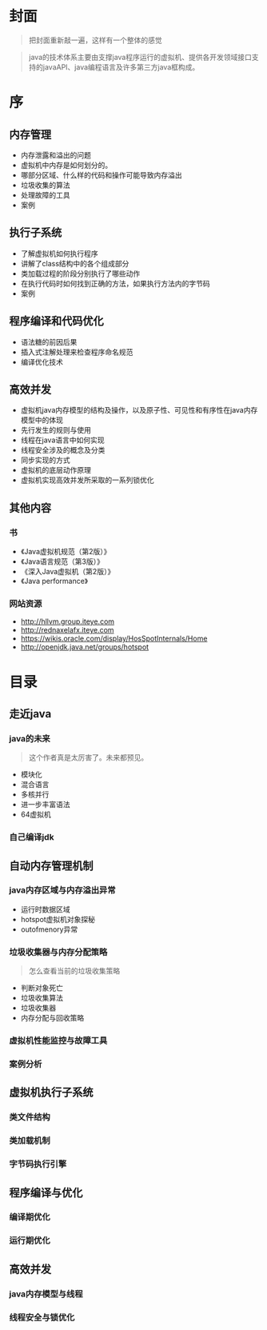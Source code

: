 # 封面
>把封面重新敲一遍，这样有一个整体的感觉

>java的技术体系主要由支撑java程序运行的虚拟机、提供各开发领域接口支持的javaAPI、java编程语言及许多第三方java框构成。

# 序
## 内存管理

* 内存泄露和溢出的问题
* 虚拟机中内存是如何划分的。
* 哪部分区域、什么样的代码和操作可能导致内存溢出
* 垃圾收集的算法
* 处理故障的工具
* 案例

## 执行子系统

* 了解虚拟机如何执行程序
* 讲解了class结构中的各个组成部分
* 类加载过程的阶段分别执行了哪些动作
* 在执行代码时如何找到正确的方法，如果执行方法内的字节码
* 案例


## 程序编译和代码优化

* 语法糖的前因后果
* 插入式注解处理来检查程序命名规范
* 编译优化技术

## 高效并发

* 虚拟机java内存模型的结构及操作，以及原子性、可见性和有序性在java内存模型中的体现
* 先行发生的规则与使用
* 线程在java语言中如何实现
* 线程安全涉及的概念及分类
* 同步实现的方式
* 虚拟机的底层动作原理
* 虚拟机实现高效并发所采取的一系列锁优化

## 其他内容


### 书

* 《Java虚拟机规范（第2版）》
* 《Java语言规范（第3版）》
* 《深入Java虚拟机（第2版）》
* 《Java performance》

### 网站资源

* http://hllvm.group.iteye.com
* http://rednaxelafx.iteye.com
* https://wikis.oracle.com/display/HosSpotInternals/Home
* http://openjdk.java.net/groups/hotspot


# 目录
## 走近java

### java的未来
>这个作者真是太厉害了。未来都预见。

* 模块化
* 混合语言
* 多核并行
* 进一步丰富语法
* 64虚拟机


### 自己编译jdk

## 自动内存管理机制

### java内存区域与内存溢出异常

* 运行时数据区域
* hotspot虚拟机对象探秘
* outofmenory异常

### 垃圾收集器与内存分配策略
>怎么查看当前的垃圾收集策略

* 判断对象死亡
* 垃圾收集算法
* 垃圾收集器
* 内存分配与回收策略


### 虚拟机性能监控与故障工具

### 案例分析

## 虚拟机执行子系统

### 类文件结构
### 类加载机制
### 字节码执行引擎


## 程序编译与优化

### 编译期优化
### 运行期优化

## 高效并发
### java内存模型与线程
### 线程安全与锁优化
